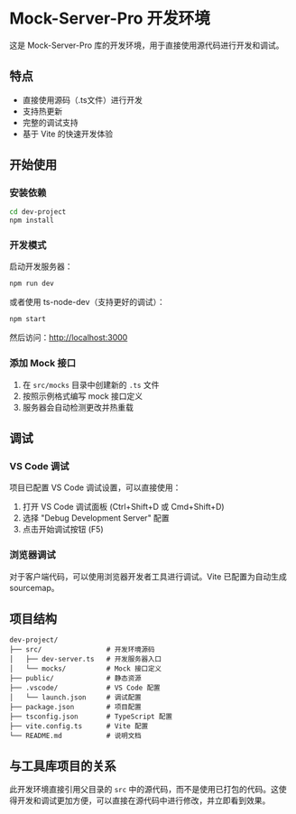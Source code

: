 # Mock-Server-Pro 开发环境

这是 Mock-Server-Pro 库的开发环境，用于直接使用源代码进行开发和调试。

## 特点

- 直接使用源码（.ts文件）进行开发
- 支持热更新
- 完整的调试支持
- 基于 Vite 的快速开发体验

## 开始使用

### 安装依赖

```bash
cd dev-project
npm install
```

### 开发模式

启动开发服务器：

```bash
npm run dev
```

或者使用 ts-node-dev（支持更好的调试）：

```bash
npm start
```

然后访问：[http://localhost:3000](http://localhost:3000)

### 添加 Mock 接口

1. 在 `src/mocks` 目录中创建新的 `.ts` 文件
2. 按照示例格式编写 mock 接口定义
3. 服务器会自动检测更改并热重载

## 调试

### VS Code 调试

项目已配置 VS Code 调试设置，可以直接使用：

1. 打开 VS Code 调试面板 (Ctrl+Shift+D 或 Cmd+Shift+D)
2. 选择 "Debug Development Server" 配置
3. 点击开始调试按钮 (F5)

### 浏览器调试

对于客户端代码，可以使用浏览器开发者工具进行调试。Vite 已配置为自动生成 sourcemap。

## 项目结构

```
dev-project/
├── src/                # 开发环境源码
│   ├── dev-server.ts   # 开发服务器入口
│   └── mocks/          # Mock 接口定义
├── public/             # 静态资源
├── .vscode/            # VS Code 配置
│   └── launch.json     # 调试配置
├── package.json        # 项目配置
├── tsconfig.json       # TypeScript 配置
├── vite.config.ts      # Vite 配置
└── README.md           # 说明文档
```

## 与工具库项目的关系

此开发环境直接引用父目录的 `src` 中的源代码，而不是使用已打包的代码。这使得开发和调试更加方便，可以直接在源代码中进行修改，并立即看到效果。 